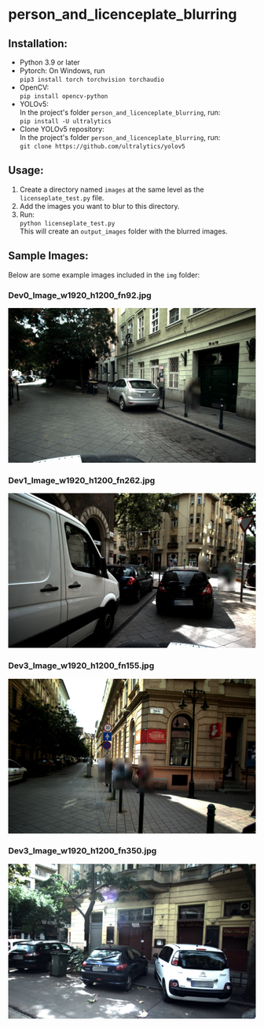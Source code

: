 # person_and_licenceplate_blurring

## Installation:

- Python 3.9 or later
- Pytorch: On Windows, run  
  `pip3 install torch torchvision torchaudio`
- OpenCV:  
  `pip install opencv-python`
- YOLOv5:  
  In the project's folder `person_and_licenceplate_blurring`, run:  
  `pip install -U ultralytics`
- Clone YOLOv5 repository:  
  In the project's folder `person_and_licenceplate_blurring`, run:  
  `git clone https://github.com/ultralytics/yolov5`

## Usage:

1. Create a directory named `images` at the same level as the `licenseplate_test.py` file.  
2. Add the images you want to blur to this directory.  
3. Run:  
   `python licenseplate_test.py`  
   This will create an `output_images` folder with the blurred images.

## Sample Images:

Below are some example images included in the `img` folder:

### Dev0_Image_w1920_h1200_fn92.jpg
![Dev0 Image](img/Dev0_Image_w1920_h1200_fn92.jpg)

### Dev1_Image_w1920_h1200_fn262.jpg
![Dev1 Image](img/Dev1_Image_w1920_h1200_fn262.jpg)

### Dev3_Image_w1920_h1200_fn155.jpg
![Dev3 Image](img/Dev3_Image_w1920_h1200_fn155.jpg)

### Dev3_Image_w1920_h1200_fn350.jpg
![Dev3 Image](img/Dev3_Image_w1920_h1200_fn350.jpg)
